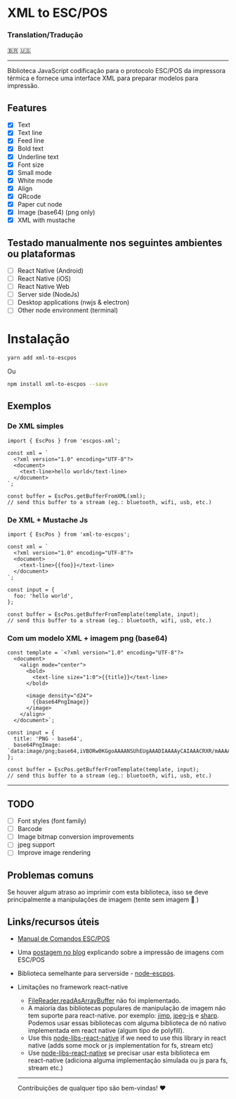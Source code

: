 # **XML to ESC/POS**

### Translation/Tradução

[🇧🇷](/README-pt_br.md)
[🇺🇸](/README.md)

---

Biblioteca JavaScript codificação para o protocolo ESC/POS da impressora térmica e fornece uma interface XML para preparar modelos para impressão.

## **Features**

- [x] Text
- [x] Text line
- [x] Feed line
- [x] Bold text
- [x] Underline text
- [x] Font size
- [x] Small mode
- [x] White mode
- [x] Align
- [x] QRcode
- [x] Paper cut node
- [x] Image (base64) (png only)
- [x] XML with mustache

## Testado manualmente nos seguintes ambientes ou plataformas

- [ ] React Native (Android)
- [ ] React Native (iOS)
- [ ] React Native Web
- [ ] Server side (NodeJs)
- [ ] Desktop applications (nwjs & electron)
- [ ] Other node environment (terminal)

# **Instalação**

```bash
yarn add xml-to-escpos
```

Ou

```bash
npm install xml-to-escpos --save
```

## **Exemplos**

### De XML simples

```tsx
import { EscPos } from 'escpos-xml';

const xml = `
  <?xml version="1.0" encoding="UTF-8"?>
  <document>
    <text-line>hello world</text-line>
  </document>
`;

const buffer = EscPos.getBufferFromXML(xml);
// send this buffer to a stream (eg.: bluetooth, wifi, usb, etc.)
```

### De XML + Mustache Js

```tsx
import { EscPos } from 'xml-to-escpos';

const xml = `
  <?xml version="1.0" encoding="UTF-8"?>
  <document>
    <text-line>{{foo}}</text-line>
  </document>
`;

const input = {
  foo: 'hello world',
};

const buffer = EscPos.getBufferFromTemplate(template, input);
// send this buffer to a stream (eg.: bluetooth, wifi, usb, etc.)
```

### Com um modelo XML + imagem png (base64)

```tsx
const template = `<?xml version="1.0" encoding="UTF-8"?>
  <document>
    <align mode="center">
      <bold>
        <text-line size="1:0">{{title}}</text-line>
      </bold>
        
      <image density="d24">
        {{base64PngImage}}
      </image>
    </align>    
  </document>`;

const input = {
  title: 'PNG - base64',
  base64PngImage: `data:image/png;base64,iVBORw0KGgoAAAANSUhEUgAAADIAAAAyCAIAAACRXR/mAAAAdklEQVR4nOzQMQ2AUBAEUQInhOCDDq8EAVigQgUaEPA1TLLFFTMCNi9by35Moa5vTU3NqaFsskiySLJIskiySLJIskiySLJIskiySE1Zdf5baut579RU07dkkWSRZJFkkWSRZJFkkWSRZJFkkWSRmrJGAAAA///HQgaco1VmUwAAAABJRU5ErkJggg==`,
};

const buffer = EscPos.getBufferFromTemplate(template, input);
// send this buffer to a stream (eg.: bluetooth, wifi, usb, etc.)
```

---

## **TODO**

- [ ] Font styles (font family)
- [ ] Barcode
- [ ] Image bitmap conversion improvements
- [ ] jpeg support
- [ ] Improve image rendering

## Problemas comuns

Se houver algum atraso ao imprimir com esta biblioteca, isso se deve principalmente a manipulações de imagem (tente sem imagem 😬 )

## Links/recursos úteis

- [Manual de Comandos ESC/POS](notion://www.notion.so/resources/ESCPOS_Command_Manual.pdf)
- Uma [postagem no blog](https://www.visuality.pl/posts/thermal-printer-protocols-for-image-and-text#:~:text=How%20can%20we%20print%20an,command%20language%20of%20thermal%20printers) explicando sobre a impressão de imagens com ESC/POS
- Biblioteca semelhante para serverside - [node-escpos](https://github.com/song940/node-escpos).

- Limitações no framework react-native
  - [FileReader.readAsArrayBuffer](https://github.com/facebook/react-native/issues/21209) não foi implementado.
  - A maioria das bibliotecas populares de manipulação de imagem não tem suporte para react-native. por exemplo: [jimp](https://www.npmjs.com/package/jimp), [jpeg-js](https://www.npmjs.com/package/jpeg-js) e [sharp](https://www.npmjs.com/package/sharp). Podemos usar essas bibliotecas com alguma biblioteca de nó nativo implementada em react native (algum tipo de polyfill).
  - Use this [node-libs-react-native](https://www.npmjs.com/package/node-libs-react-native) if we need to use this library in react native (adds some mock or js implementation for fs, stream etc)
  - Use [node-libs-react-native](https://www.npmjs.com/package/node-libs-react-native) se precisar usar esta biblioteca em react-native (adiciona alguma implementação simulada ou js para fs, stream etc.)
  ***
  Contribuições de qualquer tipo são bem-vindas! ❤️
